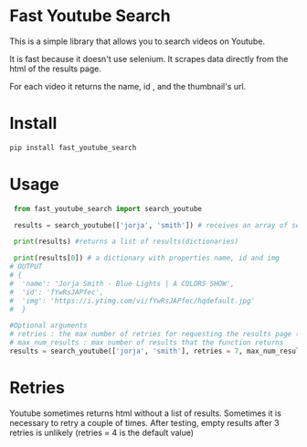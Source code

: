 # Fast Youtube Search

This is a simple library that allows you to search videos on Youtube.

It is fast because it doesn't use selenium. It scrapes data directly from
the html of the results page. 

For each video it returns the name, id , and the thumbnail's url.
# Install 
```bash
pip install fast_youtube_search
```
# Usage

```python
 from fast_youtube_search import search_youtube

 results = search_youtube(['jorja', 'smith']) # receives an array of search terms as argument

 print(results) #returns a list of results(dictionaries)

 print(results[0]) # a dictionary with properties name, id and img
# OUTPUT 
# {
#  'name': 'Jorja Smith - Blue Lights | A COLORS SHOW', 
#  'id': 'fYwRsJAPfec', 
#  'img': 'https://i.ytimg.com/vi/fYwRsJAPfec/hqdefault.jpg'
#  }

#Optional arguments
# retries : the max number of retries for requesting the results page (see below)
# max_num_results : max number of results that the function returns
results = search_youtube(['jorja', 'smith'], retries = 7, max_num_results = 2)
```
# Retries

Youtube sometimes returns html without a list of results. Sometimes it is necessary 
to retry a couple of times. After testing, empty results after 3 retries is unlikely 
(retries = 4 is the default value)